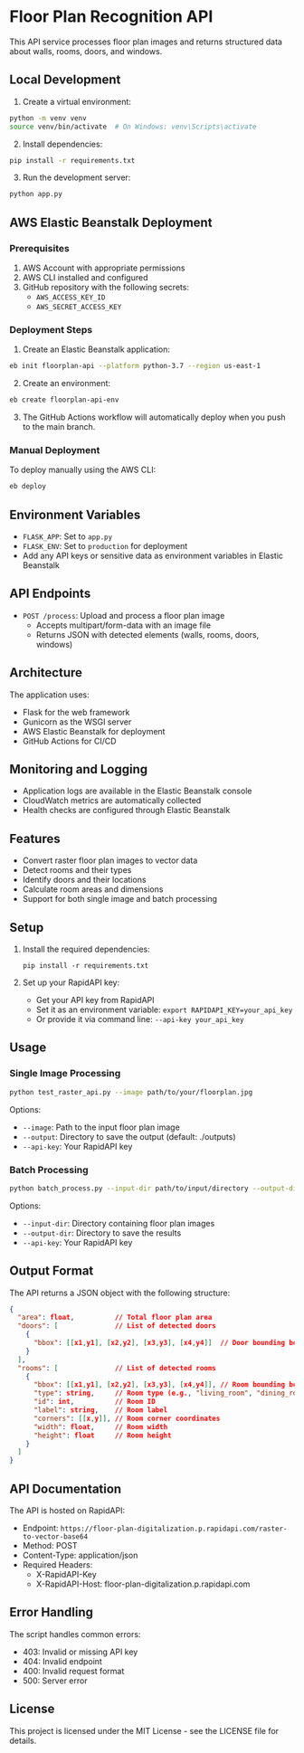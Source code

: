 # Floor Plan Recognition API

This API service processes floor plan images and returns structured data about walls, rooms, doors, and windows.

## Local Development

1. Create a virtual environment:
```bash
python -m venv venv
source venv/bin/activate  # On Windows: venv\Scripts\activate
```

2. Install dependencies:
```bash
pip install -r requirements.txt
```

3. Run the development server:
```bash
python app.py
```

## AWS Elastic Beanstalk Deployment

### Prerequisites

1. AWS Account with appropriate permissions
2. AWS CLI installed and configured
3. GitHub repository with the following secrets:
   - `AWS_ACCESS_KEY_ID`
   - `AWS_SECRET_ACCESS_KEY`

### Deployment Steps

1. Create an Elastic Beanstalk application:
```bash
eb init floorplan-api --platform python-3.7 --region us-east-1
```

2. Create an environment:
```bash
eb create floorplan-api-env
```

3. The GitHub Actions workflow will automatically deploy when you push to the main branch.

### Manual Deployment

To deploy manually using the AWS CLI:

```bash
eb deploy
```

## Environment Variables

- `FLASK_APP`: Set to `app.py`
- `FLASK_ENV`: Set to `production` for deployment
- Add any API keys or sensitive data as environment variables in Elastic Beanstalk

## API Endpoints

- `POST /process`: Upload and process a floor plan image
  - Accepts multipart/form-data with an image file
  - Returns JSON with detected elements (walls, rooms, doors, windows)

## Architecture

The application uses:
- Flask for the web framework
- Gunicorn as the WSGI server
- AWS Elastic Beanstalk for deployment
- GitHub Actions for CI/CD

## Monitoring and Logging

- Application logs are available in the Elastic Beanstalk console
- CloudWatch metrics are automatically collected
- Health checks are configured through Elastic Beanstalk

## Features

- Convert raster floor plan images to vector data
- Detect rooms and their types
- Identify doors and their locations
- Calculate room areas and dimensions
- Support for both single image and batch processing

## Setup

1. Install the required dependencies:
   ```
   pip install -r requirements.txt
   ```

2. Set up your RapidAPI key:
   - Get your API key from RapidAPI
   - Set it as an environment variable: `export RAPIDAPI_KEY=your_api_key`
   - Or provide it via command line: `--api-key your_api_key`

## Usage

### Single Image Processing

```bash
python test_raster_api.py --image path/to/your/floorplan.jpg
```

Options:
- `--image`: Path to the input floor plan image
- `--output`: Directory to save the output (default: ./outputs)
- `--api-key`: Your RapidAPI key

### Batch Processing

```bash
python batch_process.py --input-dir path/to/input/directory --output-dir path/to/output/directory
```

Options:
- `--input-dir`: Directory containing floor plan images
- `--output-dir`: Directory to save the results
- `--api-key`: Your RapidAPI key

## Output Format

The API returns a JSON object with the following structure:

```json
{
  "area": float,          // Total floor plan area
  "doors": [              // List of detected doors
    {
      "bbox": [[x1,y1], [x2,y2], [x3,y3], [x4,y4]]  // Door bounding box
    }
  ],
  "rooms": [              // List of detected rooms
    {
      "bbox": [[x1,y1], [x2,y2], [x3,y3], [x4,y4]], // Room bounding box
      "type": string,     // Room type (e.g., "living_room", "dining_room")
      "id": int,          // Room ID
      "label": string,    // Room label
      "corners": [[x,y]], // Room corner coordinates
      "width": float,     // Room width
      "height": float     // Room height
    }
  ]
}
```

## API Documentation

The API is hosted on RapidAPI:
- Endpoint: `https://floor-plan-digitalization.p.rapidapi.com/raster-to-vector-base64`
- Method: POST
- Content-Type: application/json
- Required Headers:
  - X-RapidAPI-Key
  - X-RapidAPI-Host: floor-plan-digitalization.p.rapidapi.com

## Error Handling

The script handles common errors:
- 403: Invalid or missing API key
- 404: Invalid endpoint
- 400: Invalid request format
- 500: Server error

## License

This project is licensed under the MIT License - see the LICENSE file for details. 